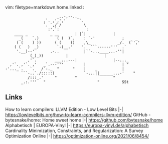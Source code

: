 vim: filetype=markdown.home.linked :

					       _..-,--.._
					 ,`. ,',','      `.
					 `. `,/`/          \
					   :'.`:            :
		____ _          _ __       | |`|            |
	      _(    `.)        ( (  )`.    : `-'            ;     _
	     ( (    ) ))      ( (    ))    ,\_            _/.  (`','
	    ( (   )  _)        `-(__.'    '.  ```------'''  .`
	     '.__)--'       .-..           |``-...____...-''|
			   (_)_))          |                |
		      ,'`.        ___...---|                |--..._
	  ,'`. ,'`. ,'   _`.---'''         |                | "
	-'..._`.   `.   /`-._  "      "    |    _           |
	       ```-..`./:::::)             `-...||______...-'    "
		      /:::_.'     "        "                "
		   _.:.'''   "                       "          SSt
 ## Links


 How to learn compilers: LLVM Edition - Low Level Bits |-| https://lowlevelbits.org/how-to-learn-compilers-llvm-edition/
 GitHub - bytesnake/home: Home sweet home |-| https://github.com/bytesnake/home
 Alphabetisch | EUROPA-Vinyl |-| https://europa-vinyl.de/alphabetisch
 Cardinality Minimization, Constraints, and Regularization: A Survey Optimization Online |-| https://optimization-online.org/2021/06/8454/

